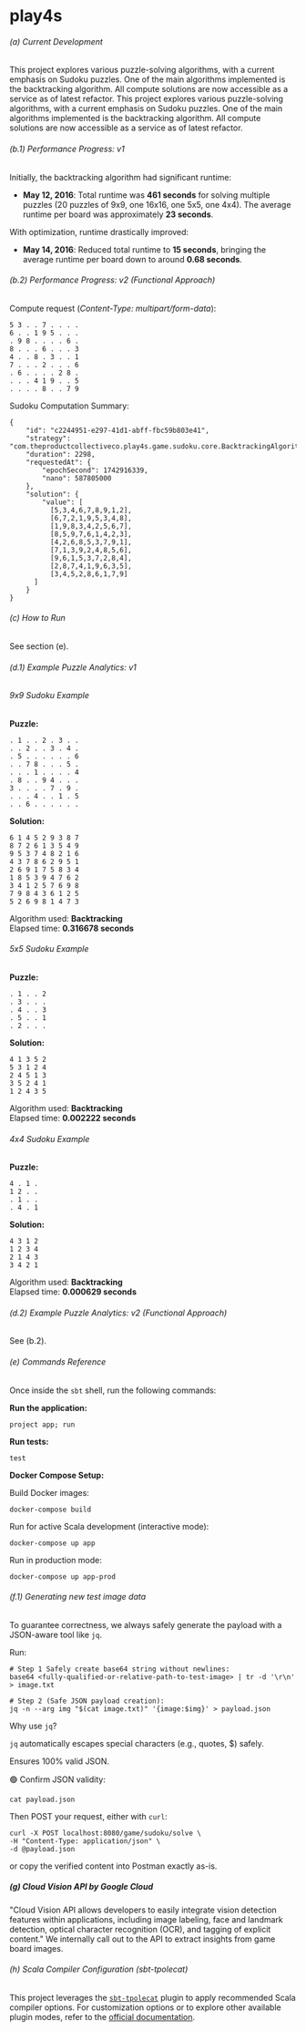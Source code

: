 # play4s

###### (a) Current Development

This project explores various puzzle-solving algorithms, with a current emphasis on Sudoku puzzles. One of the main algorithms implemented is the backtracking algorithm. All compute solutions are now accessible as a service as of latest refactor.
This project explores various puzzle-solving algorithms, with a current emphasis on Sudoku puzzles. One of the main algorithms implemented is the backtracking algorithm. All compute solutions are now accessible as a service as of latest refactor.

###### (b.1) Performance Progress: v1

Initially, the backtracking algorithm had significant runtime:

- **May 12, 2016**: Total runtime was **461 seconds** for solving multiple puzzles (20 puzzles of 9x9, one 16x16, one 5x5, one 4x4). The average runtime per board was approximately **23 seconds**.

With optimization, runtime drastically improved:

- **May 14, 2016**: Reduced total runtime to **15 seconds**, bringing the average runtime per board down to around **0.68 seconds**.
###### (b.2) Performance Progress: v2 (Functional Approach)
Compute request (_Content-Type: multipart/form-data_):
```
5 3 . . 7 . . . .
6 . . 1 9 5 . . .
. 9 8 . . . . 6 .
8 . . . 6 . . . 3
4 . . 8 . 3 . . 1
7 . . . 2 . . . 6
. 6 . . . . 2 8 .
. . . 4 1 9 . . 5
. . . . 8 . . 7 9
```

Sudoku Computation Summary:
```
{
    "id": "c2244951-e297-41d1-abff-fbc59b803e41",
    "strategy": "com.theproductcollectiveco.play4s.game.sudoku.core.BacktrackingAlgorithm$$anon$1",
    "duration": 2298,
    "requestedAt": {
        "epochSecond": 1742916339,
        "nano": 587805000
    },
    "solution": {
        "value": [
          [5,3,4,6,7,8,9,1,2],
          [6,7,2,1,9,5,3,4,8],
          [1,9,8,3,4,2,5,6,7],
          [8,5,9,7,6,1,4,2,3],
          [4,2,6,8,5,3,7,9,1],
          [7,1,3,9,2,4,8,5,6],
          [9,6,1,5,3,7,2,8,4],
          [2,8,7,4,1,9,6,3,5],
          [3,4,5,2,8,6,1,7,9]
      ]
    }
}
```

###### (c) How to Run

See section (e).

###### (d.1) Example Puzzle Analytics: v1

###### 9x9 Sudoku Example

**Puzzle:**
```
. 1 . . 2 . 3 . .
. . 2 . . 3 . 4 .
. 5 . . . . . . 6
. . 7 8 . . . 5 .
. . . 1 . . . . 4
. 8 . . 9 4 . . .
3 . . . . 7 . 9 .
. . . 4 . . 1 . 5
. . 6 . . . . . .
```

**Solution:**
```
6 1 4 5 2 9 3 8 7
8 7 2 6 1 3 5 4 9
9 5 3 7 4 8 2 1 6
4 3 7 8 6 2 9 5 1
2 6 9 1 7 5 8 3 4
1 8 5 3 9 4 7 6 2
3 4 1 2 5 7 6 9 8
7 9 8 4 3 6 1 2 5
5 2 6 9 8 1 4 7 3
```

Algorithm used: **Backtracking**  
Elapsed time: **0.316678 seconds**

###### 5x5 Sudoku Example

**Puzzle:**
```
. 1 . . 2
. 3 . . .
. 4 . . 3
. 5 . . 1
. 2 . . .
```

**Solution:**
```
4 1 3 5 2
5 3 1 2 4
2 4 5 1 3
3 5 2 4 1
1 2 4 3 5
```

Algorithm used: **Backtracking**  
Elapsed time: **0.002222 seconds**

###### 4x4 Sudoku Example

**Puzzle:**
```
4 . 1 .
1 2 . .
. 1 . .
. 4 . 1
```

**Solution:**
```
4 3 1 2
1 2 3 4
2 1 4 3
3 4 2 1
```

Algorithm used: **Backtracking**  
Elapsed time: **0.000629 seconds**

###### (d.2) Example Puzzle Analytics: v2 (Functional Approach)
See (b.2).

###### (e) Commands Reference

Once inside the `sbt` shell, run the following commands:

**Run the application:**

```shell
project app; run
```

**Run tests:**

```shell
test
```

**Docker Compose Setup:**

Build Docker images:
```shell
docker-compose build
```

Run for active Scala development (interactive mode):
```shell
docker-compose up app
```

Run in production mode:
```shell
docker-compose up app-prod
```

###### (f.1) Generating new test image data

To guarantee correctness, we always safely generate the payload with a JSON-aware tool like `jq`.

Run:

```shell
# Step 1 Safely create base64 string without newlines:
base64 <fully-qualified-or-relative-path-to-test-image> | tr -d '\r\n' > image.txt
```

```shell
# Step 2 (Safe JSON payload creation):
jq -n --arg img "$(cat image.txt)" '{image:$img}' > payload.json
```

Why use `jq`?

`jq` automatically escapes special characters (e.g., quotes, $) safely.

Ensures 100% valid JSON.

🟢 Confirm JSON validity:
```shell
cat payload.json
```

Then POST your request, either with `curl`:

```shell
curl -X POST localhost:8080/game/sudoku/solve \
-H "Content-Type: application/json" \
-d @payload.json
````

or copy the verified content into Postman exactly as-is.

##### (g) Cloud Vision API by Google Cloud

"Cloud Vision API allows developers to easily integrate vision detection features within applications, including image labeling, face and landmark detection, optical character recognition (OCR), and tagging of explicit content." We internally call out to the API to extract insights from game board images.

###### (h) Scala Compiler Configuration (sbt-tpolecat)

This project leverages the [`sbt-tpolecat`](https://github.com/typelevel/sbt-tpolecat/) plugin to apply recommended Scala compiler options. For customization options or to explore other available plugin modes, refer to the [official documentation](https://github.com/typelevel/sbt-tpolecat/).

